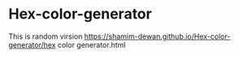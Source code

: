 # Hex-color-generator
This is random virsion
https://shamim-dewan.github.io/Hex-color-generator/hex color generator.html
